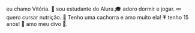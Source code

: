 eu chamo Vitória. 🌹
sou estudante do Alura.🎓
adoro dormir e jogar. 💤
quero cursar nutrição. 🥗
Tenho uma cachorra e amo muito ela! 💗
tenho 15 anos! 💌
amo meu divo 💍.

